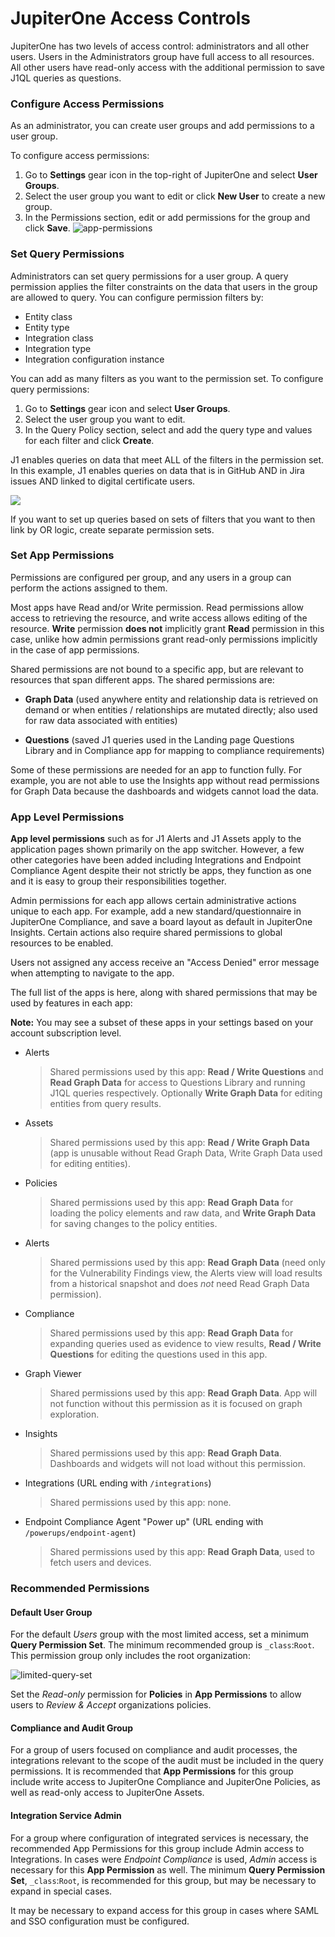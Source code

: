 # JupiterOne Access Controls

JupiterOne has two levels of access control: administrators and all other users. Users in the Administrators group have full access to all resources. All other users have read-only access with the additional permission to save J1QL queries as questions. 

### Configure Access Permissions

As an administrator, you can create user groups and add permissions to a user group.

To configure access permissions:

1. Go to **Settings** gear icon in the top-right of JupiterOne and select **User Groups**.
2. Select the user group you want to edit or click **New User** to create a new group. 
3. In the Permissions section, edit or add permissions for the group and click **Save**. 
  ![app-permissions](../assets/app-permissions.png)

### Set Query Permissions

Administrators can set query permissions for a user group. A query permission applies the filter constraints on the data that users in the group are allowed to query. You can configure permission filters by:

- Entity class
- Entity type
- Integration class
- Integration type
- Integration configuration instance

You can add as many filters as you want to the permission set. To configure query permissions:

1. Go to **Settings** gear icon and select **User Groups**.
2. Select the user group you want to edit. 
3. In the Query Policy section, select and add the query type and values for each filter and click **Create**. 

J1 enables queries on data that meet ALL of the filters in the permission set. In this example, J1 enables queries on data that is in GitHub AND in Jira issues AND linked to digital certificate users. 

![](../assets/user-edit-query-permiss.png)


If you want to set up queries based on sets of filters that you want to then link by OR logic, create separate permission sets.

### Set App Permissions

Permissions are configured per group, and any users in a group can perform the actions assigned to them. 

Most apps have Read and/or Write permission. Read permissions allow access to retrieving the resource, and write access allows editing of the resource. **Write** permission **does not** implicitly grant **Read** permission in this case, unlike how admin permissions grant read-only permissions implicitly in the case of app permissions.

Shared permissions are not bound to a specific app, but are relevant to resources that span different apps. The shared permissions are:

- **Graph Data** (used anywhere entity and relationship data is retrieved on demand or when entities / relationships are mutated directly; also used for raw data associated with entities)

- **Questions** (saved J1 queries used in the Landing page Questions Library and in Compliance app for mapping to compliance requirements)


Some of these permissions are needed for an app to function fully. For example, you are not able to use the Insights app without read permissions for Graph Data because the dashboards and widgets cannot load the data.

### App Level Permissions

**App level permissions** such as for J1 Alerts and J1 Assets apply to the application pages shown primarily on the app switcher. However, a few other categories have been added including Integrations and Endpoint Compliance Agent despite their not strictly be apps, they function as one and it is easy to group their responsibilities together.

Admin permissions for each app allows certain administrative actions unique to each app. For example, add a new standard/questionnaire in JupiterOne Compliance, and save a board layout as default in JupiterOne Insights. Certain actions also require shared permissions to global resources to be enabled.

Users not assigned any access receive an "Access Denied" error message when attempting to navigate to the app.

The full list of the apps is here, along with shared permissions that may be used by features in each app:

**Note:** 
    You may see a subset of these apps in your settings based on your account subscription level.

- Alerts
  > Shared permissions used by this app: **Read / Write Questions** and **Read Graph Data** for access to Questions Library and running J1QL queries respectively. Optionally **Write Graph Data** for editing entities from query results.

- Assets 

  > Shared permissions used by this app: **Read / Write Graph Data** (app is unusable without Read Graph Data, Write Graph Data used for editing entities).

- Policies

  > Shared permissions used by this app: **Read Graph Data** for loading the policy elements and raw data, and **Write Graph Data** for saving changes to the policy entities.

- Alerts

  > Shared permissions used by this app: **Read Graph Data** (need only for the Vulnerability Findings view, the Alerts view will load results from a historical snapshot and does _not_ need Read Graph Data permission).

- Compliance

  > Shared permissions used by this app: **Read Graph Data** for expanding
  > queries used as evidence to view results, **Read / Write Questions** for
  > editing the questions used in this app.

- Graph Viewer

  > Shared permissions used by this app: **Read Graph Data**. App will not function without this permission as it is focused on graph exploration.

- Insights 

  > Shared permissions used by this app: **Read Graph Data**. Dashboards and widgets will not load without this permission.

- Integrations (URL ending with `/integrations`)

  > Shared permissions used by this app: none.

- Endpoint Compliance Agent "Power up" (URL ending with `/powerups/endpoint-agent`)

  > Shared permissions used by this app: **Read Graph Data**, used to fetch users and devices.

### Recommended Permissions

#### Default User Group

For the default _Users_ group with the most limited access, set a minimum **Query Permission Set**. The minimum recommended group is `_class`:`Root`. This permission group only includes the root organization:

![limited-query-set](../assets/j1acct-limited-query-set.png)

Set the _Read-only_ permission for **Policies** in **App Permissions** to allow users to _Review & Accept_ organizations policies.

#### Compliance and Audit Group

For a group of users focused on compliance and audit processes, the integrations relevant to the scope of the audit must be included in the query permissions. It is recommended that **App Permissions** for this  group include write access to JupiterOne Compliance and JupiterOne Policies, as well as read-only access to JupiterOne Assets.

#### Integration Service Admin

For a group where configuration of integrated services is necessary, the recommended App Permissions for this group include Admin access to Integrations. In cases were _Endpoint Compliance_ is used, _Admin_ access is necessary for this **App Permission** as well. The minimum **Query Permission Set**, `_class`:`Root`, is recommended for this group, but may be necessary to expand in special cases.

It may be necessary to expand access for this group in cases where SAML and SSO configuration must be configured.
